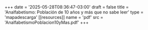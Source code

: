 +++
date = '2025-05-28T08:36:47-03:00'
draft = false
title = 'Analfabetismo: Población de 10 años y más que no sabe leer'
type = 'mapadescarga'
[[resources]]
    name = 'pdf'
    src = 'AnalfabetismoPoblacion10yMas.pdf'
+++
